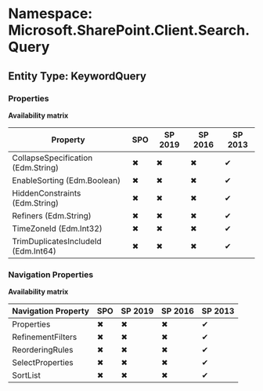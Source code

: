 # Namespace: Microsoft.SharePoint.Client.Search.Query
## Entity Type: KeywordQuery

### Properties

**Availability matrix**

Property | SPO | SP 2019 | SP 2016 | SP 2013
----------|-----|---------|---------|--------
CollapseSpecification (Edm.String) | ✖ | ✖ | ✖ | ✔
EnableSorting (Edm.Boolean) | ✖ | ✖ | ✖ | ✔
HiddenConstraints (Edm.String) | ✖ | ✖ | ✖ | ✔
Refiners (Edm.String) | ✖ | ✖ | ✖ | ✔
TimeZoneId (Edm.Int32) | ✖ | ✖ | ✖ | ✔
TrimDuplicatesIncludeId (Edm.Int64) | ✖ | ✖ | ✖ | ✔

### Navigation Properties

**Availability matrix**

Navigation Property | SPO | SP 2019 | SP 2016 | SP 2013
----------|-----|---------|---------|--------
Properties | ✖ | ✖ | ✖ | ✔
RefinementFilters | ✖ | ✖ | ✖ | ✔
ReorderingRules | ✖ | ✖ | ✖ | ✔
SelectProperties | ✖ | ✖ | ✖ | ✔
SortList | ✖ | ✖ | ✖ | ✔
